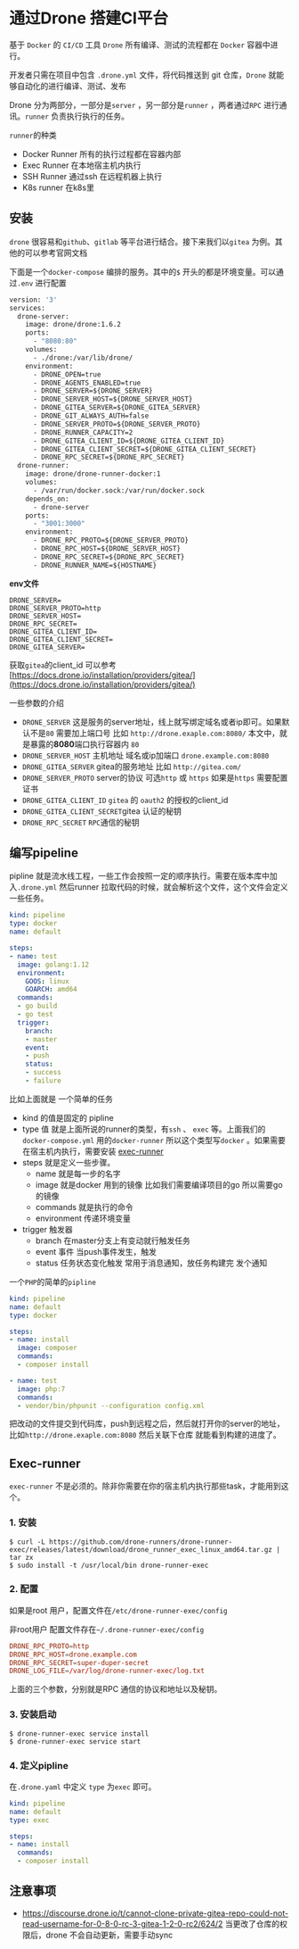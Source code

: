 # 通过Drone 搭建CI平台

基于 `Docker` 的 `CI/CD` 工具 `Drone` 所有编译、测试的流程都在 `Docker` 容器中进行。

开发者只需在项目中包含 `.drone.yml` 文件，将代码推送到 git 仓库，`Drone` 就能够自动化的进行编译、测试、发布

Drone 分为两部分，一部分是`server` ，另一部分是`runner` ，两者通过`RPC` 进行通讯。`runner` 负责执行执行的任务。

`runner`的种类

- Docker Runner  所有的执行过程都在容器内部
- Exec Runner 在本地宿主机内执行
- SSH Runner 通过ssh 在远程机器上执行
- K8s runner 在k8s里

## 安装

`drone` 很容易和`github`、`gitlab` 等平台进行结合。接下来我们以`gitea` 为例。其他的可以参考官网文档

下面是一个`docker-compose` 编排的服务。其中的`$` 开头的都是环境变量。可以通过`.env` 进行配置

```dockerfile
version: '3'
services:
  drone-server:
    image: drone/drone:1.6.2
    ports:
      - "8080:80"
    volumes:
      - ./drone:/var/lib/drone/
    environment:
      - DRONE_OPEN=true
      - DRONE_AGENTS_ENABLED=true
      - DRONE_SERVER=${DRONE_SERVER}
      - DRONE_SERVER_HOST=${DRONE_SERVER_HOST}
      - DRONE_GITEA_SERVER=${DRONE_GITEA_SERVER}
      - DRONE_GIT_ALWAYS_AUTH=false
      - DRONE_SERVER_PROTO=${DRONE_SERVER_PROTO}
      - DRONE_RUNNER_CAPACITY=2
      - DRONE_GITEA_CLIENT_ID=${DRONE_GITEA_CLIENT_ID}
      - DRONE_GITEA_CLIENT_SECRET=${DRONE_GITEA_CLIENT_SECRET}
      - DRONE_RPC_SECRET=${DRONE_RPC_SECRET}
  drone-runner:
    image: drone/drone-runner-docker:1
    volumes:
      - /var/run/docker.sock:/var/run/docker.sock
    depends_on:
      - drone-server
    ports:
      - "3001:3000"
    environment:
      - DRONE_RPC_PROTO=${DRONE_SERVER_PROTO}
      - DRONE_RPC_HOST=${DRONE_SERVER_HOST}
      - DRONE_RPC_SECRET=${DRONE_RPC_SECRET}
      - DRONE_RUNNER_NAME=${HOSTNAME}
```

 **env文件**

```env
DRONE_SERVER=
DRONE_SERVER_PROTO=http
DRONE_SERVER_HOST=
DRONE_RPC_SECRET=
DRONE_GITEA_CLIENT_ID=
DRONE_GITEA_CLIENT_SECRET=
DRONE_GITEA_SERVER=
```

获取`gitea`的client_id 可以参考[https://docs.drone.io/installation/providers/gitea/](https://docs.drone.io/installation/providers/gitea/)

一些参数的介绍

- `DRONE_SERVER` 这是服务的server地址，线上就写绑定域名或者ip即可。如果默认不是`80` 需要加上端口号 比如 `http://drone.exaple.com:8080/`  本文中，就是暴露的**8080**端口执行容器内 `80`
- `DRONE_SERVER_HOST` 主机地址  域名或ip加端口 `drone.example.com:8080`
- `DRONE_GITEA_SERVER` gitea的服务地址 比如 `http://gitea.com/`
- `DRONE_SERVER_PROTO` server的协议 可选`http` 或 `https` 如果是`https` 需要配置证书
- `DRONE_GITEA_CLIENT_ID` `gitea` 的 `oauth2` 的授权的client_id
- `DRONE_GITEA_CLIENT_SECRET`gitea 认证的秘钥
- `DRONE_RPC_SECRET` `RPC`通信的秘钥

## 编写pipeline

pipline 就是流水线工程，一些工作会按照一定的顺序执行。需要在版本库中加入`.drone.yml` 然后runner 拉取代码的时候，就会解析这个文件，这个文件会定义一些任务。

```yaml
kind: pipeline
type: docker
name: default

steps:
- name: test
  image: golang:1.12
  environment:
    GOOS: linux
    GOARCH: amd64
  commands:
  - go build
  - go test
  trigger:
    branch:
    - master
    event:
    - push
    status:
    - success
    - failure
```

比如上面就是 一个简单的任务

- kind 的值是固定的 pipline
- type 值 就是上面所说的runner的类型，有`ssh` 、 `exec` 等。上面我们的`docker-compose.yml` 用的`docker-runner` 所以这个类型写`docker` 。如果需要在宿主机内执行，需要安装 [exec-runner](https://exec-runner.docs.drone.io/installation/)
- steps 就是定义一些步骤。
  - name 就是每一步的名字
  - image 就是docker 用到的镜像 比如我们需要编译项目的go 所以需要go的镜像
  - commands 就是执行的命令
  - environment 传递环境变量
- trigger 触发器
  - branch 在master分支上有变动就行触发任务
  - event 事件 当push事件发生，触发
  - status 任务状态变化触发 常用于消息通知，放任务构建完 发个通知

 一个`PHP`的简单的`pipline` 

```yaml
kind: pipeline
name: default
type: docker

steps:
- name: install
  image: composer
  commands:
  - composer install

- name: test
  image: php:7
  commands:
  - vendor/bin/phpunit --configuration config.xml
```

把改动的文件提交到代码库，push到远程之后，然后就打开你的server的地址，比如`http://drone.exaple.com:8080` 然后关联下仓库 就能看到构建的进度了。

## Exec-runner

`exec-runner` 不是必须的。除非你需要在你的宿主机内执行那些task，才能用到这个。

### 1. 安装

```shell
$ curl -L https://github.com/drone-runners/drone-runner-exec/releases/latest/download/drone_runner_exec_linux_amd64.tar.gz | tar zx
$ sudo install -t /usr/local/bin drone-runner-exec
```

### 2. 配置

如果是root 用户，配置文件在`/etc/drone-runner-exec/config` 

非root用户 配置文件存在`~/.drone-runner-exec/config`

```conf
DRONE_RPC_PROTO=http
DRONE_RPC_HOST=drone.example.com
DRONE_RPC_SECRET=super-duper-secret
DRONE_LOG_FILE=/var/log/drone-runner-exec/log.txt
```

上面的三个参数，分别就是RPC 通信的协议和地址以及秘钥。

### 3. 安装启动

```shell
$ drone-runner-exec service install
$ drone-runner-exec service start
```

### 4. 定义pipline

在`.drone.yaml` 中定义 `type` 为`exec` 即可。

```yaml
kind: pipeline
name: default
type: exec

steps:
- name: install
  commands:
  - composer install
```
## 注意事项
- https://discourse.drone.io/t/cannot-clone-private-gitea-repo-could-not-read-username-for-0-8-0-rc-3-gitea-1-2-0-rc2/624/2
当更改了仓库的权限后，drone 不会自动更新，需要手动sync
